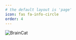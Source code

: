 ```yaml
---
# the default layout is 'page'
icon: fas fa-info-circle
order: 4
---
```

![BrainCat](/_images "octocat-1665201955792.png")
              
              
